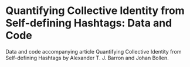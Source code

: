 # Quantifying Collective Identity from Self-defining Hashtags: Data and Code
Data and code accompanying article Quantifying Collective Identity from Self-defining Hashtags by Alexander T. J. Barron and Johan Bollen.
